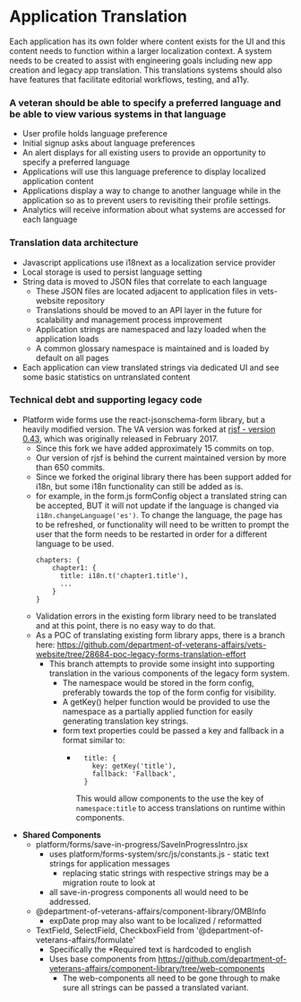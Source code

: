 # Application Translation

Each application has its own folder where content exists for the UI and this content needs to function within a larger localization context. A system needs to be created to assist with engineering goals including new app creation and legacy app translation. This translations systems should also have features that facilitate editorial workflows, testing, and a11y.

### A veteran should be able to specify a preferred language and be able to view various systems in that language

* User profile holds language preference
* Initial signup asks about language preferences
* An alert displays for all existing users to provide an opportunity to specify a preferred language
* Applications will use this language preference to display localized application content
* Applications display a way to change to another language while in the application so as to prevent users to revisiting their profile settings.
* Analytics will receive information about what systems are accessed for each language

### Translation data architecture

* Javascript applications use i18next as a localization service provider
* Local storage is used to persist language setting
* String data is moved to JSON files that correlate to each language
  * These JSON files are located adjacent to application files in vets-website repository
  * Translations should be moved to an API layer in the future for scalability and management process improvement
  * Application strings are namespaced and lazy loaded when the application loads
  * A common glossary namespace is maintained and is loaded by default on all pages
* Each application can view translated strings via dedicated UI and see some basic statistics on untranslated content

### Technical debt and supporting legacy code

* Platform wide forms use the react-jsonschema-form library, but a heavily modified version. The VA version was forked at [rjsf - version 0.43](https://github.com/rjsf-team/react-jsonschema-form/releases/tag/v0.43.0), which was originally released in February 2017.
  * Since this fork we have added approximately 15 commits on top.
  * Our version of rjsf is behind the current maintained version by more than 650 commits.
  * Since we forked the original library there has been support added for i18n, but some i18n functionality can still be added as is.
  * for example, in the form.js formConfig object a translated string can be accepted, BUT it will not update if the language is changed via `i18n.changeLanguage('es')`. To change the language, the page has to be refreshed, or functionality will need to be written to prompt the user that the form needs to be restarted in order for a different language to be used.
    ```
    chapters: {
        chapter1: {
          title: i18n.t('chapter1.title'),
          ...
        }
    }
    ```
  * Validation errors in the existing form library need to be translated and at this point, there is no easy way to do that.
  * As a POC of translating existing form library apps, there is a branch here: https://github.com/department-of-veterans-affairs/vets-website/tree/28684-poc-legacy-forms-translation-effort
    * This branch attempts to provide some insight into supporting translation in the various components of the legacy form system.
      * The namespace would be stored in the form config, preferably towards the top of the form config for visibility.
      * A getKey() helper function would be provided to use the namespace as a partially applied function for easily generating translation key strings.
      * form text properties could be passed a key and fallback in a format similar to:
        * ```
            title: {
              key: getKey('title'),
              fallback: 'Fallback',
            }

          ```

          This would allow components to the use the key of `namespace:title` to access translations on runtime within components.
* **Shared Components**
  * platform/forms/save-in-progress/SaveInProgressIntro.jsx
    * uses platform/forms-system/src/js/constants.js - static text strings for application messages
      * replacing static strings with respective strings may be a migration route to look at
    * all save-in-progress components all would need to be addressed.
  * @department-of-veterans-affairs/component-library/OMBInfo
    * expDate prop may also want to be localized / reformatted
  * TextField, SelectField, CheckboxField from '@department-of-veterans-affairs/formulate'
    * Specifically the *Required text is hardcoded to english
    * Uses base components from https://github.com/department-of-veterans-affairs/component-library/tree/web-components
      * The web-components all need to be gone through to make sure all strings can be passed a translated variant.
